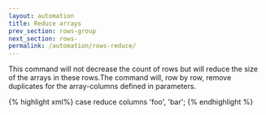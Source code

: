 ```yaml
---
layout: automation
title: Reduce arrays
prev_section: rows-group
next_section: rows-
permalink: /automation/rows-reduce/
---
```

This command will not decrease the count of rows but will reduce the size of the arrays in these rows.The command will, row by row, remove duplicates for the array-columns defined in parameters.

{% highlight xml%}
case reduce columns 'foo', 'bar';
{% endhighlight %}
